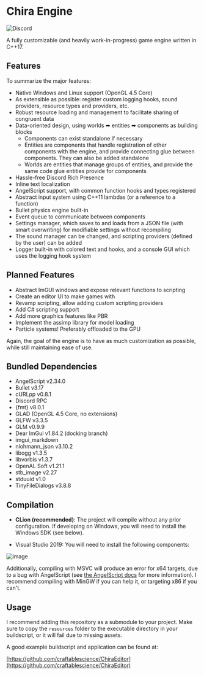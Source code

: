 # Chira Engine
![Discord](https://img.shields.io/discord/678074864346857482?label=Discord&logo=Discord&logoColor=%23FFFFFF&style=flat-square)

A fully customizable (and heavily work-in-progress) game engine written in C++17.

## Features
To summarize the major features:
- Native Windows and Linux support (OpenGL 4.5 Core)
- As extensible as possible: register custom logging hooks, sound providers, resource types and providers, etc.
- Robust resource loading and management to facilitate sharing of congruent data
- Data-oriented design, using worlds ➡ entities ➡ components as building blocks
  - Components can exist standalone if necessary
  - Entities are components that handle registration of other components with the engine, and provide connecting glue between components. They can also be added standalone
  - Worlds are entities that manage groups of entities, and provide the same code glue entities provide for components
- Hassle-free Discord Rich Presence
- Inline text localization
- AngelScript support, with common function hooks and types registered
- Abstract input system using C++11 lambdas (or a reference to a function)
- Bullet physics engine built-in
- Event queue to communicate between components
- Settings manager, which saves to and loads from a JSON file (with smart overwriting) for modifiable settings without recompiling
- The sound manager can be changed, and scripting providers (defined by the user) can be added
- Logger built-in with colored text and hooks, and a console GUI which uses the logging hook system

## Planned Features
- Abstract ImGUI windows and expose relevant functions to scripting
- Create an editor UI to make games with
- Revamp scripting, allow adding custom scripting providers
- Add C# scripting support
- Add more graphics features like PBR
- Implement the assimp library for model loading
- Particle systems! Preferably offloaded to the GPU

Again, the goal of the engine is to have as much customization as possible, while still maintaining ease of use.

## Bundled Dependencies
- AngelScript v2.34.0
- Bullet v3.17
- cURLpp v0.8.1
- Discord RPC
- {fmt} v8.0.1
- GLAD (OpenGL 4.5 Core, no extensions)
- GLFW v3.3.5
- GLM v0.9.9
- Dear ImGui v1.84.2 (docking branch)
- imgui_markdown
- nlohmann_json v3.10.2
- libogg v1.3.5
- libvorbis v1.3.7
- OpenAL Soft v1.21.1
- stb_image v2.27
- stduuid v1.0
- TinyFileDialogs v3.8.8

## Compilation
- **CLion (recommended)**: The project will compile without any prior configuration. If developing on Windows, you will need to install the Windows SDK (see below).

- Visual Studio 2019: You will need to install the following components:

![image](https://user-images.githubusercontent.com/26600014/128105644-cfa92f30-dc96-4476-a4c9-8d8b5f3ce129.png)

Additionally, compiling with MSVC will produce an error for x64 targets, due to a bug with AngelScript (see [the AngelScript docs](https://www.angelcode.com/angelscript/sdk/docs/manual/doc_compile_lib.html#doc_compile_win64) for more information).
I recommend compiling with MinGW if you can help it, or targeting x86 if you can't.

## Usage
I recommend adding this repository as a submodule to your project.
Make sure to copy the `resources` folder to the executable directory in your buildscript, or it will fail due to missing assets.

A good example buildscript and application can be found at:

[https://github.com/craftablescience/ChiraEditor](https://github.com/craftablescience/ChiraEditor)
